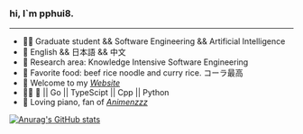 ### hi, I\`m pphui8.

---

-   👨‍🎓 Graduate student && Software Engineering && Artificial Intelligence
-   💬 English && 日本語 && 中文
-   🧐 Research area: Knowledge Intensive Software Engineering
-   🍚 Favorite food: beef rice noodle and curry rice. コーラ最高
-   🎏 Welcome to my *[Website](https://pphui8.com)*
-   👨‍💻 🦀 || Go || TypeScipt || Cpp || Python
-   🎹 Loving piano, fan of *[Animenzzz](https://www.youtube.com/c/Animenzzz)*  

[![Anurag's GitHub stats](https://github-readme-stats.vercel.app/api?username=pphui8&count_private=true&show_icons=true&border_color=39c5bb)](https://github.com/anuraghazra/github-readme-stats)
